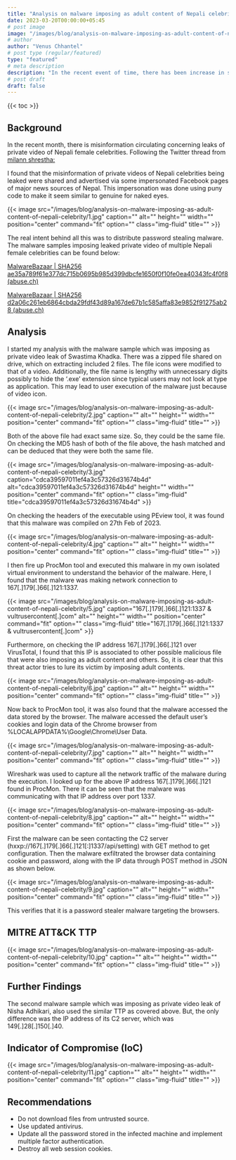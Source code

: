 ```yaml
---
title: "Analysis on malware imposing as adult content of Nepali celebrity"
date: 2023-03-20T00:00:00+05:45
# post image
image: "/images/blog/analysis-on-malware-imposing-as-adult-content-of-nepali-celebrity/cover.png"
# author
author: "Venus Chhantel"
# post type (regular/featured)
type: "featured"
# meta description
description: "In the recent event of time, there has been increase in scam and malware incidents in Nepal. As a security analyst with prime interest in malware, I carried out my research. During my investigation, I came across a Facebook page, named Stock Trading Nepal. This page appeared to be offering information and resources related to stock trading. But was distributing malware and scamming people. This page was recently created on Dec 9, 2022, and is still active."
# post draft
draft: false
---
```


{{< toc >}}

## Background

In the recent month, there is misinformation circulating concerning leaks of private video of Nepali female celebrities. Following the Twitter thread from [milann shrestha:](https://twitter.com/milannshrestga/status/1631537194769973249)

I found that the misinformation of private videos of Nepali celebrities being leaked were shared and advertised via some impersonated Facebook pages of major news sources of Nepal. This impersonation was done using puny code to make it seem similar to genuine for naked eyes.

{{< image src="/images/blog/analysis-on-malware-imposing-as-adult-content-of-nepali-celebrity/1.jpg" caption="" alt="" height="" width="" position="center" command="fit" option="" class="img-fluid" title="" >}}

The real intent behind all this was to distribute password stealing malware. The malware samples imposing leaked private video of multiple Nepali female celebrities can be found below:

[MalwareBazaar | SHA256 ae35a789f61e377dc715b0695b985d399dbcfe1650f0f10fe0ea40343fc4f0f8 (abuse.ch)](https://bazaar.abuse.ch/sample/ae35a789f61e377dc715b0695b985d399dbcfe1650f0f10fe0ea40343fc4f0f8#file_info)

[MalwareBazaar | SHA256 d2a06c261eb6864cbda29fdf43d89a167de67b1c585affa83e9852f91275ab28 (abuse.ch)](https://bazaar.abuse.ch/sample/d2a06c261eb6864cbda29fdf43d89a167de67b1c585affa83e9852f91275ab28/)


## Analysis
I started my analysis with the malware sample which was imposing as private video leak of Swastima Khadka. There was a zipped file shared on drive, which on extracting included 2 files. The file icons were modified to that of a video. Additionally, the file name is lengthy with unnecessary digits possibly to hide the ‘.exe’ extension since typical users may not look at type as application. This may lead to user execution of the malware just because of video icon.

{{< image src="/images/blog/analysis-on-malware-imposing-as-adult-content-of-nepali-celebrity/2.jpg" caption="" alt="" height="" width="" position="center" command="fit" option="" class="img-fluid" title="" >}}

Both of the above file had exact same size. So, they could be the same file. On checking the MD5 hash of both of the file above, the hash matched and can be deduced that they were both the same file.

{{< image src="/images/blog/analysis-on-malware-imposing-as-adult-content-of-nepali-celebrity/3.jpg" caption="cdca39597011ef4a3c57326d31674b4d" alt="cdca39597011ef4a3c57326d31674b4d" height="" width="" position="center" command="fit" option="" class="img-fluid" title="cdca39597011ef4a3c57326d31674b4d" >}}

On checking the headers of the executable using PEview tool, it was found that this malware was compiled on 27th Feb of 2023.

{{< image src="/images/blog/analysis-on-malware-imposing-as-adult-content-of-nepali-celebrity/4.jpg" caption="" alt="" height="" width="" position="center" command="fit" option="" class="img-fluid" title="" >}}

I then fire up ProcMon tool and executed this malware in my own isolated virtual environment to understand the behavior of the malware. Here, I found that the malware was making network connection to 167[.]179[.]66[.]121:1337.

{{< image src="/images/blog/analysis-on-malware-imposing-as-adult-content-of-nepali-celebrity/5.jpg" caption="167[.]179[.]66[.]121:1337 & vultrusercontent[.]com" alt="" height="" width="" position="center" command="fit" option="" class="img-fluid" title="167[.]179[.]66[.]121:1337 & vultrusercontent[.]com" >}}

Furthermore, on checking the IP address 167[.]179[.]66[.]121 over VirusTotal, I found that this IP is associated to other possible malicious file that were also imposing as adult content and others. So, it is clear that this threat actor tries to lure its victim by imposing adult contents.

{{< image src="/images/blog/analysis-on-malware-imposing-as-adult-content-of-nepali-celebrity/6.jpg" caption="" alt="" height="" width="" position="center" command="fit" option="" class="img-fluid" title="" >}}

Now back to ProcMon tool, it was also found that the malware accessed the data stored by the browser. The malware accessed the default user’s cookies and login data of the Chrome browser from %LOCALAPPDATA%\Google\Chrome\User Data.

{{< image src="/images/blog/analysis-on-malware-imposing-as-adult-content-of-nepali-celebrity/7.jpg" caption="" alt="" height="" width="" position="center" command="fit" option="" class="img-fluid" title="" >}}

Wireshark was used to capture all the network traffic of the malware during the execution. I looked up for the above IP address 167[.]179[.]66[.]121 found in ProcMon. There it can be seen that the malware was communicating with that IP address over port 1337.

{{< image src="/images/blog/analysis-on-malware-imposing-as-adult-content-of-nepali-celebrity/8.jpg" caption="" alt="" height="" width="" position="center" command="fit" option="" class="img-fluid" title="" >}}

First the malware can be seen contacting the C2 server (hxxp://167[.]179[.]66[.]121[:]1337/api/setting) with GET method to get configuration. Then the malware exfiltrated the browser data containing cookie and password, along with the IP data through POST method in JSON as shown below.

{{< image src="/images/blog/analysis-on-malware-imposing-as-adult-content-of-nepali-celebrity/9.jpg" caption="" alt="" height="" width="" position="center" command="fit" option="" class="img-fluid" title="" >}}

This verifies that it is a password stealer malware targeting the browsers.


## MITRE ATT&CK TTP
{{< image src="/images/blog/analysis-on-malware-imposing-as-adult-content-of-nepali-celebrity/10.jpg" caption="" alt="" height="" width="" position="center" command="fit" option="" class="img-fluid" title="" >}}


## Further Findings
The second malware sample which was imposing as private video leak of Nisha Adhikari, also used the similar TTP as covered above. But, the only difference was the IP address of its C2 server, which was 149[.]28[.]150[.]40.

## Indicator of Compromise (IoC)
{{< image src="/images/blog/analysis-on-malware-imposing-as-adult-content-of-nepali-celebrity/11.jpg" caption="" alt="" height="" width="" position="center" command="fit" option="" class="img-fluid" title="" >}}

## Recommendations
-  Do not download files from untrusted source.
-   Use updated antivirus.
-   Update all the password stored in the infected machine and implement multiple factor authentication.
-   Destroy all web session cookies.